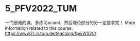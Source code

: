 # 5_PFV2022_TUM
一门很难的课，多练习ocaml，然后理论部分的分一定要拿完！
More information related to this course:
https://www21.in.tum.de/teaching/fpv/WS20/
